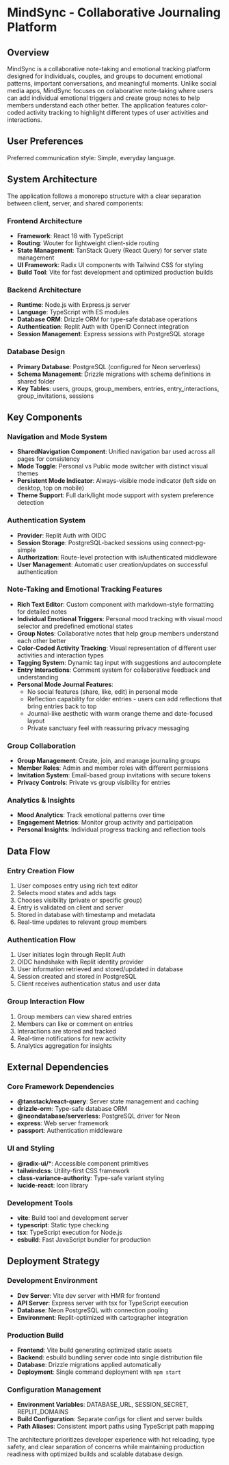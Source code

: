 # MindSync - Collaborative Journaling Platform

## Overview

MindSync is a collaborative note-taking and emotional tracking platform designed for individuals, couples, and groups to document emotional patterns, important conversations, and meaningful moments. Unlike social media apps, MindSync focuses on collaborative note-taking where users can add individual emotional triggers and create group notes to help members understand each other better. The application features color-coded activity tracking to highlight different types of user activities and interactions.

## User Preferences

Preferred communication style: Simple, everyday language.

## System Architecture

The application follows a monorepo structure with a clear separation between client, server, and shared components:

### Frontend Architecture
- **Framework**: React 18 with TypeScript
- **Routing**: Wouter for lightweight client-side routing
- **State Management**: TanStack Query (React Query) for server state management
- **UI Framework**: Radix UI components with Tailwind CSS for styling
- **Build Tool**: Vite for fast development and optimized production builds

### Backend Architecture
- **Runtime**: Node.js with Express.js server
- **Language**: TypeScript with ES modules
- **Database ORM**: Drizzle ORM for type-safe database operations
- **Authentication**: Replit Auth with OpenID Connect integration
- **Session Management**: Express sessions with PostgreSQL storage

### Database Design
- **Primary Database**: PostgreSQL (configured for Neon serverless)
- **Schema Management**: Drizzle migrations with schema definitions in shared folder
- **Key Tables**: users, groups, group_members, entries, entry_interactions, group_invitations, sessions

## Key Components

### Navigation and Mode System
- **SharedNavigation Component**: Unified navigation bar used across all pages for consistency
- **Mode Toggle**: Personal vs Public mode switcher with distinct visual themes
- **Persistent Mode Indicator**: Always-visible mode indicator (left side on desktop, top on mobile)
- **Theme Support**: Full dark/light mode support with system preference detection

### Authentication System
- **Provider**: Replit Auth with OIDC
- **Session Storage**: PostgreSQL-backed sessions using connect-pg-simple
- **Authorization**: Route-level protection with isAuthenticated middleware
- **User Management**: Automatic user creation/updates on successful authentication

### Note-Taking and Emotional Tracking Features
- **Rich Text Editor**: Custom component with markdown-style formatting for detailed notes
- **Individual Emotional Triggers**: Personal mood tracking with visual mood selector and predefined emotional states
- **Group Notes**: Collaborative notes that help group members understand each other better
- **Color-Coded Activity Tracking**: Visual representation of different user activities and interaction types
- **Tagging System**: Dynamic tag input with suggestions and autocomplete
- **Entry Interactions**: Comment system for collaborative feedback and understanding
- **Personal Mode Journal Features**: 
  - No social features (share, like, edit) in personal mode
  - Reflection capability for older entries - users can add reflections that bring entries back to top
  - Journal-like aesthetic with warm orange theme and date-focused layout
  - Private sanctuary feel with reassuring privacy messaging

### Group Collaboration
- **Group Management**: Create, join, and manage journaling groups
- **Member Roles**: Admin and member roles with different permissions
- **Invitation System**: Email-based group invitations with secure tokens
- **Privacy Controls**: Private vs group visibility for entries

### Analytics & Insights
- **Mood Analytics**: Track emotional patterns over time
- **Engagement Metrics**: Monitor group activity and participation
- **Personal Insights**: Individual progress tracking and reflection tools

## Data Flow

### Entry Creation Flow
1. User composes entry using rich text editor
2. Selects mood states and adds tags
3. Chooses visibility (private or specific group)
4. Entry is validated on client and server
5. Stored in database with timestamp and metadata
6. Real-time updates to relevant group members

### Authentication Flow
1. User initiates login through Replit Auth
2. OIDC handshake with Replit identity provider
3. User information retrieved and stored/updated in database
4. Session created and stored in PostgreSQL
5. Client receives authentication status and user data

### Group Interaction Flow
1. Group members can view shared entries
2. Members can like or comment on entries
3. Interactions are stored and tracked
4. Real-time notifications for new activity
5. Analytics aggregation for insights

## External Dependencies

### Core Framework Dependencies
- **@tanstack/react-query**: Server state management and caching
- **drizzle-orm**: Type-safe database ORM
- **@neondatabase/serverless**: PostgreSQL driver for Neon
- **express**: Web server framework
- **passport**: Authentication middleware

### UI and Styling
- **@radix-ui/***: Accessible component primitives
- **tailwindcss**: Utility-first CSS framework
- **class-variance-authority**: Type-safe variant styling
- **lucide-react**: Icon library

### Development Tools
- **vite**: Build tool and development server
- **typescript**: Static type checking
- **tsx**: TypeScript execution for Node.js
- **esbuild**: Fast JavaScript bundler for production

## Deployment Strategy

### Development Environment
- **Dev Server**: Vite dev server with HMR for frontend
- **API Server**: Express server with tsx for TypeScript execution
- **Database**: Neon PostgreSQL with connection pooling
- **Environment**: Replit-optimized with cartographer integration

### Production Build
- **Frontend**: Vite build generating optimized static assets
- **Backend**: esbuild bundling server code into single distribution file
- **Database**: Drizzle migrations applied automatically
- **Deployment**: Single command deployment with `npm start`

### Configuration Management
- **Environment Variables**: DATABASE_URL, SESSION_SECRET, REPLIT_DOMAINS
- **Build Configuration**: Separate configs for client and server builds
- **Path Aliases**: Consistent import paths using TypeScript path mapping

The architecture prioritizes developer experience with hot reloading, type safety, and clear separation of concerns while maintaining production readiness with optimized builds and scalable database design.